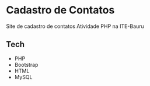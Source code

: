 # Cadastro de Contatos
Site de cadastro de contatos
Atividade PHP na ITE-Bauru

## Tech
- PHP
- Bootstrap
- HTML
- MySQL
